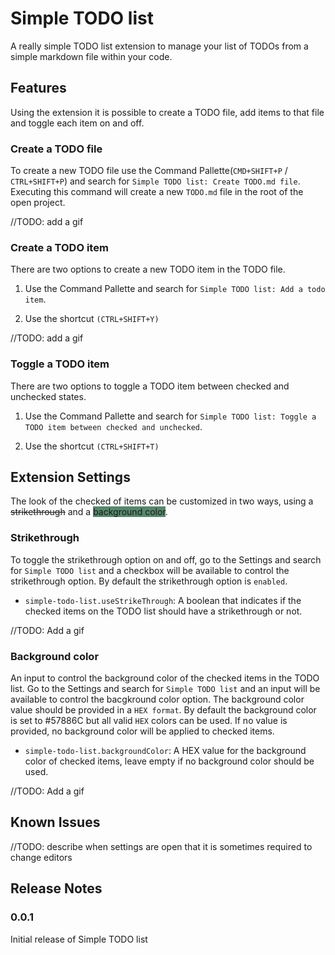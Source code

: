 # Simple TODO list

A really simple TODO list extension to manage your list of TODOs from a simple markdown file within your code.

## Features

Using the extension it is possible to create a TODO file, add items to that file and toggle each item on and off.

### Create a TODO file

To create a new TODO file use the Command Pallette(`CMD+SHIFT+P` / `CTRL+SHIFT+P`) and search for `Simple TODO list: Create TODO.md file`. Executing this command will create a new `TODO.md` file in the root of the open project.

//TODO: add a gif

### Create a TODO item

There are two options to create a new TODO item in the TODO file.

1. Use the Command Pallette and search for `Simple TODO list: Add a todo item`.

2. Use the shortcut `(CTRL+SHIFT+Y)`

//TODO: add a gif

### Toggle a TODO item

There are two options to toggle a TODO item between checked and unchecked states.

1. Use the Command Pallette and search for `Simple TODO list: Toggle a TODO item between checked and unchecked`.

2. Use the shortcut `(CTRL+SHIFT+T)`

## Extension Settings

The look of the checked of items can be customized in two ways, using a ~~strikethrough~~ and a <span style="background-color:#57886C;">background color</span>.

### Strikethrough

To toggle the strikethrough option on and off, go to the Settings and search for `Simple TODO list` and a checkbox will be available to control the strikethrough option. By default the strikethrough option is `enabled`.

- `simple-todo-list.useStrikeThrough`: A boolean that indicates if the checked items on the TODO list should have a strikethrough or not.

//TODO: Add a gif

### Background color

An input to control the background color of the checked items in the TODO list. Go to the Settings and search for `Simple TODO list` and an input will be available to control the bacgkround color option. The background color value should be provided in a `HEX format`. By default the background color is set to #57886C but all valid `HEX` colors can be used. If no value is provided, no background color will be applied to checked items.

- `simple-todo-list.backgroundColor`: A HEX value for the background color of checked items, leave empty if no background color should be used.

//TODO: Add a gif

## Known Issues

//TODO: describe when settings are open that it is sometimes required to change editors

## Release Notes

### 0.0.1

Initial release of Simple TODO list
